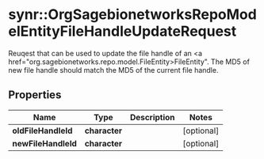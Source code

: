 # synr::OrgSagebionetworksRepoModelEntityFileHandleUpdateRequest

Reuqest that can be used to update the file handle of an <a href=\"org.sagebionetworks.repo.model.FileEntity>FileEntity</a>\". The MD5 of new file handle should match the MD5 of the current file handle.

## Properties
Name | Type | Description | Notes
------------ | ------------- | ------------- | -------------
**oldFileHandleId** | **character** |  | [optional] 
**newFileHandleId** | **character** |  | [optional] 


